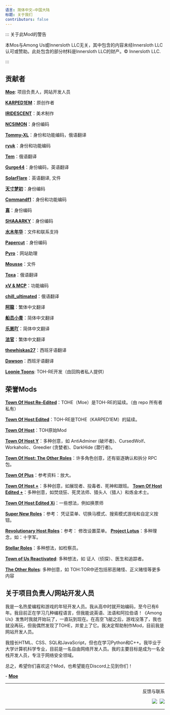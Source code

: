 ```yaml
---
语言: 简体中文—中国大陆
标题: 关于我们
contributors: false
---
```


::: 关于此Mod的警告

本Mos与Among Us或Innersloth LLC无关，其中包含的内容未经Innersloth LLC认可或赞助。此处包含的部分材料是Innersloth LLC的财产。© Innersloth LLC.

:::

## 贡献者

[**Moe**](https://github.com/0xDrMoe): 项目负责人，网站开发人员

[**KARPED1EM**](https://github.com/KARPED1EM)：原创作者

[**IRIDESCENT**](https://space.bilibili.com/434079598)：美术制作

[**NCSIMON**](https://github.com/NCSIMON)：身份编码

[**Tommy-XL**](https://github.com/Tommy-XL)：身份和功能编码，俄语翻译

[**ryuk**](https://github.com/ryuk201198)：身份和功能编码

[**Tem**](https://github.com/mogekonik1)：俄语翻译

[**Gurge44**](https://www.youtube.com/@200iqguy)：身份编码，英语翻译

[**SolarFlare**](https://www.twitch.tv/kinesylve)：英语翻译, 文件

[**天寸梦初**](https://github.com/Huier-Huang)：身份编码

[**Commandf1**](https://github.com/commandf1)：身份和功能编码

[**喜**](https://github.com/pear666)：身份编码

[**SHAAARKY**](https://github.com/SHAAARKY)：身份编码

[**水木年华**](#)：文件和联系支持

[**Papercut**](https://github.com/lars-wu)：身份编码

[**Pyro**](https://youtube.com/@Pyro0TV)：网站助理

[**Mousse**](https://github.com/Sand-and-Beans)：文件

[**Тоха**](#)：俄语翻译

[**xV & MCP**](https://github.com/xVCantCode)：功能编码

[**chill_ultimated**](https://www.youtube.com/@chill_ultimated)：俄语翻译

[**阿龍**](https://github.com/NetherDragonTw)：繁体中文翻译

[**船员小青**](https://github.com/CrewCyan)：简体中文翻译

[**乐崽吖**](https://github.com/LezaiYa)：简体中文翻译

[**法官**](https://github.com/hinhinarrrrrr)：繁体中文翻译

[**thewhiskas27**](https://github.com/Thewhiskas27)：西班牙语翻译

[**Dawson**](https://youtu.be/MTW4sIL9Dpw?si=LpHF7tX6Aj5WLwFD)：西班牙语翻译

[**Loonie Toons**](https://github.com/Loonie-Toons): TOH-RE开发（由回购者私人提供）


## 荣誉Mods 

[**Town Of Host Re-Edited**](https://github.com/Loonie-Toons/Re-Edited)：TOHE（Moe）是TOH-RE的延续。（由 repo 所有者私有）

[**Town Of Host Edited**](https://github.com/KARPED1EM/TownOfHostEdited)：TOH-RE是TOHE（KARPED1EM）的延续。

[**Town Of Host**](https://github.com/tukasa0001/TownOfHost)：TOH原始Mod

[**Town Of Host Y**](https://github.com/Yumenopai/TownOfHost_Y)：多种创意，如 AntiAdminer (破坏者)、CursedWolf、Workaholic、Greedier (贪婪者)、DarkHide (潜行者)。

[**Town Of Host: The Other Roles**](https://github.com/music-discussion/TownOfHost-TheOtherRoles)：许多角色创意，还有驱逐确认和拆分 RPC 包。

[**Town Of Plus**](https://github.com/tugaru1975/TownOfPlus)：参考资料：放大。

[**Town Of Host +**](https://github.com/Loonie-Toons/TownOfHostPlus)：多种创意，如展现者、投毒者、死神和跟班。
[**Town Of Host Edited +**](https://github.com/Gurge44/TOHE_PLUS)：多种创意，如焚烧狂、死灵法师、猎头人（猎人）和炼金术士。

[**Town Of Host Edited Xi**](https://github.com/TOHEX-Official/TownOfHostEdited-Xid)：一些想法，例如换票师

[**Super New Roles**](https://github.com/SuperNewRoles/SuperNewRoles)：参考： 凭证菜单、切换马模式、搜索模式游戏和自定义按钮。

[**Revolutionary Host Roles**](https://github.com/sansaaaaai/Revolutionary-host-roles)：参考： 修改设置菜单。
[**Project Lotus**](https://github.com/ImaMapleTree/Lotus)：多种理念，如：十字军。

[**Stellar Roles**](https://github.com/Mr-Fluuff/StellarRolesAU)：多种想法，如检察员。

[**Town of Us Reactivated**](https://github.com/eDonnes124/Town-Of-Us-R): 多种想法，如 证人（侦探）、医生和追踪者。

[**The Other Roles**](https://github.com/TheOtherRolesAU/TheOtherRoles): 多种创意，如 TOH:TOR中还包括邪恶赌怪、正义赌怪等更多内容

## 关于项目负责人/网站开发人员

我是一名热爱编程和游戏的年轻开发人员。我从高中时就开始编码，至今已有6年。我目前正在学习几种编程语言，但我能说英语、法语和阿拉伯语！《Among Us》发售时我就开始玩了，一直玩到现在。在高空飞艇之后，游戏没落了，我也就没再玩，但我偶然发现了TOHE，并爱上了它。我决定帮助制作Mod，目前我是网站开发人员。 

我擅长HTML、CSS、SQL和JavaScript，但也在学习Python和C++。我毕业于大学计算机科学专业，目前是一名自由网络开发人员。我的主要目标是成为一名全栈开发人员，专注于网络安全领域。

总之，希望你们喜欢这个Mod，也希望能在Discord上见到你们！

\- [**Moe**](https://github.com/0xDrMoe)

---

<p align="right">反馈与联系</p>

<p align="right">
<a href="https://discord.gg/tohe" target="_blank"><img src="https://img.shields.io/badge/Discord%20-%231DA1F2.svg?&style=for-the-badge&logo=discord&logoColor=white&color=5662f6"/></a>&nbsp;
<a href="https://github.com/0xDrMoe/TownofHost-Enhanced" target="_blank"><img src="https://img.shields.io/badge/Github%20-%231DA1F2.svg?&style=for-the-badge&logo=github&logoColor=white&color=181717"/></a>
</p>

---